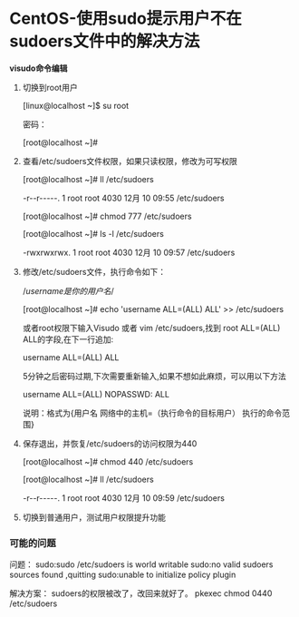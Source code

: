 # CentOS-使用sudo提示用户不在sudoers文件中的解决方法



**visudo命令编辑**



1. 切换到root用户

   [linux@localhost ~]$ su root

   密码：

   [root@localhost ~]#

2. 查看/etc/sudoers文件权限，如果只读权限，修改为可写权限

   [root@localhost ~]# ll /etc/sudoers

   -r--r-----. 1  root root 4030 12月  10 09:55 /etc/sudoers

    [root@localhost ~]#  chmod 777 /etc/sudoers

   [root@localhost ~]# ls -l /etc/sudoers

   -rwxrwxrwx. 1 root root 4030 12月  10 09:57 /etc/sudoers

3. 修改/etc/sudoers文件，执行命令如下：

   /*username是你的用户名*/

   [root@localhost ~]# echo 'username  ALL=(ALL)   ALL' >> /etc/sudoers  

   或者root权限下输入Visudo 或者 vim /etc/sudoers,找到 root   ALL=(ALL)   ALL的字段,在下一行追加:

   username   ALL=(ALL)   ALL

   5分钟之后密码过期,下次需要重新输入,如果不想如此麻烦，可以用以下方法

   username   ALL=(ALL)   NOPASSWD: ALL

   说明：格式为{用户名   网络中的主机=（执行命令的目标用户）   执行的命令范围}

4. 保存退出，并恢复/etc/sudoers的访问权限为440

   [root@localhost ~]# chmod 440 /etc/sudoers

   [root@localhost ~]# ll /etc/sudoers

   -r--r-----. 1 root root 4030 12月  10 09:59 /etc/sudoers

5. 切换到普通用户，测试用户权限提升功能 



### 可能的问题

问题：
sudo:sudo /etc/sudoers is world writable
sudo:no valid sudoers sources found ,quitting
sudo:unable to initialize policy plugin

解决方案：
sudoers的权限被改了，改回来就好了。
pkexec  chmod  0440  /etc/sudoers